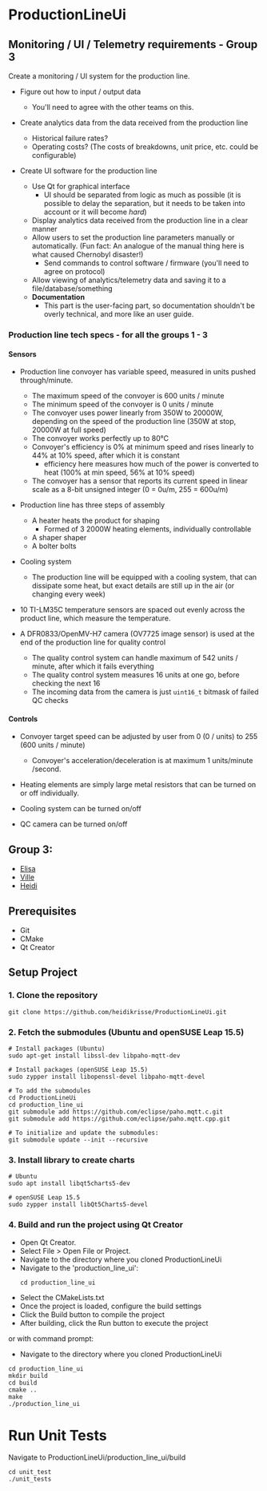 # ProductionLineUi

## Monitoring / UI / Telemetry requirements - Group 3

Create a monitoring / UI system for the production line.

- Figure out how to input / output data
    - You'll need to agree with the other teams on this.

- Create analytics data from the data received from the production line
    - Historical failure rates?
    - Operating costs?  (The costs of breakdowns, unit price, etc. could be configurable)

- Create UI software for the production line
    - Use Qt for graphical interface
        - UI should be separated from logic as much as possible (it is possible to delay the separation,
          but it needs to be taken into account or it will become *hard*)
    - Display analytics data received from the production line in a clear manner
    - Allow users to set the production line parameters manually or automatically.  (Fun fact:
      An analogue of the manual thing here is what caused Chernobyl disaster!)
        - Send commands to control software / firmware (you'll need to agree on protocol)
    - Allow viewing of analytics/telemetry data and saving it to a file/database/something
    - **Documentation**
        - This part is the user-facing part, so documentation shouldn't be overly technical, and more like
          an user guide.

### Production line tech specs - for all the groups 1 - 3

#### Sensors

- Production line convoyer has variable speed, measured in units pushed through/minute.
    - The maximum speed of the convoyer is 600 units / minute
    - The minimum speed of the convoyer is 0 units / minute
    - The convoyer uses power linearly from 350W to 20000W, depending
      on the speed of the production line (350W at stop, 20000W at full speed)
    - The convoyer works perfectly up to 80°C
    - Convoyer's efficiency is 0% at minimum speed and rises linearly to 44% at 10% speed, after which it is constant
        - efficiency here measures how much of the power is converted to heat (100% at min speed, 56% at 10% speed)
    - The convoyer has a sensor that reports its current speed in linear scale as a 8-bit unsigned integer
      (0 = 0u/m, 255 = 600u/m)

- Production line has three steps of assembly
    - A heater heats the product for shaping
        - Formed of 3 2000W heating elements, individually controllable
    - A shaper shaper
    - A bolter bolts

- Cooling system
    - The production line will be equipped with a cooling system, that can dissipate some heat, but exact details
      are still up in the air (or changing every week)

- 10 TI-LM35C temperature sensors are spaced out evenly across the product line, which
  measure the temperature.

- A DFR0833/OpenMV-H7 camera (OV7725 image sensor) is used at the end of the production
  line for quality control
    - The quality control system can handle maximum of 542 units / minute, after which it fails everything
    - The quality control system measures 16 units at one go, before checking the next 16
    - The incoming data from the camera is just `uint16_t` bitmask of failed QC checks



#### Controls

- Convoyer target speed can be adjusted by user from 0 (0 / units) to 255 (600 units / minute)
    - Convoyer's acceleration/deceleration is at maximum 1 units/minute /second.

- Heating elements are simply large metal resistors that can be turned on or off individually.
- Cooling system can be turned on/off
- QC camera can be turned on/off

## Group 3: 

- [Elisa](https://github.com/ElisaHoo)
- [Ville](https://github.com/kapteenimuttipolpa)
- [Heidi](https://github.com/heidikrisse)

## Prerequisites

- Git
- CMake
- Qt Creator

## Setup Project

### 1. Clone the repository

```shell
git clone https://github.com/heidikrisse/ProductionLineUi.git
```

### 2. Fetch the submodules (Ubuntu and openSUSE Leap 15.5)

```shell
# Install packages (Ubuntu)
sudo apt-get install libssl-dev libpaho-mqtt-dev
```

```shell
# Install packages (openSUSE Leap 15.5)
sudo zypper install libopenssl-devel libpaho-mqtt-devel
```

```shell
# To add the submodules
cd ProductionLineUi
cd production_line_ui
git submodule add https://github.com/eclipse/paho.mqtt.c.git
git submodule add https://github.com/eclipse/paho.mqtt.cpp.git

# To initialize and update the submodules:
git submodule update --init --recursive
```
### 3. Install library to create charts

```shell
# Ubuntu
sudo apt install libqt5charts5-dev
```

```shell
# openSUSE Leap 15.5
sudo zypper install libQt5Charts5-devel
```

### 4. Build and run the project using Qt Creator

- Open Qt Creator.
- Select File > Open File or Project.
- Navigate to the directory where you cloned ProductionLineUi
- Navigate to the 'production_line_ui':
  ```shell
  cd production_line_ui
  ```
 - Select the CMakeLists.txt
- Once the project is loaded, configure the build settings
- Click the Build button to compile the project
- After building, click the Run button to execute the project

or with command prompt:

- Navigate to the directory where you cloned ProductionLineUi

```shell
cd production_line_ui
mkdir build
cd build
cmake ..
make
./production_line_ui
```

# Run Unit Tests

Navigate to ProductionLineUi/production_line_ui/build
   
```shell
cd unit_test
./unit_tests
```
